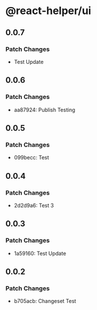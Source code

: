 # @react-helper/ui

## 0.0.7

### Patch Changes

- Test Update

## 0.0.6

### Patch Changes

- aa87924: Publish Testing

## 0.0.5

### Patch Changes

- 099becc: Test

## 0.0.4

### Patch Changes

- 2d2d9a6: Test 3

## 0.0.3

### Patch Changes

- 1a59160: Test Update

## 0.0.2

### Patch Changes

- b705acb: Changeset Test
